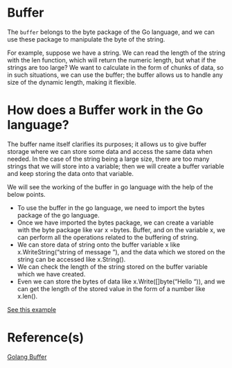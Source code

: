 # Buffer

The `buffer` belongs to the byte package of the Go language, and we can use these package to manipulate the byte of the string.

For example, suppose we have a string. We can read the length of the string with the len function, which will return the numeric length, but what if the strings are too large? We want to calculate in the form of chunks of data, so in such situations, we can use the buffer; the buffer allows us to handle any size of the dynamic length, making it flexible.

# How does a Buffer work in the Go language?

The buffer name itself clarifies its purposes; it allows us to give buffer storage where we can store some data and access the same data when needed. In the case of the string being a large size, there are too many strings that we will store into a variable; then we will create a buffer variable and keep storing the data onto that variable.

We will see the working of the buffer in go language with the help of the below points.

- To use the buffer in the go language, we need to import the bytes package of the go language.
- Once we have imported the bytes package, we can create a variable with the byte package like var x =bytes. Buffer, and on the variable x, we can perform all the operations related to the buffering of string.
- We can store data of string onto the buffer variable x like x.WriteString(“string of message ”), and the data which we stored on the string can be accessed like x.String().
- We can check the length of the string stored on the buffer variable which we have created.
- Even we can store the bytes of data like x.Write([]byte(“Hello “)), and we can get the length of the stored value in the form of a number like x.len().

[See this example](./examples/buffer/main.go)

# Reference(s)

[Golang Buffer](https://www.educba.com/golang-buffer/)
